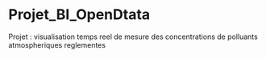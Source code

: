 # Projet_BI_OpenDtata
Projet : visualisation  temps reel de mesure des concentrations de polluants atmospheriques reglementes 
